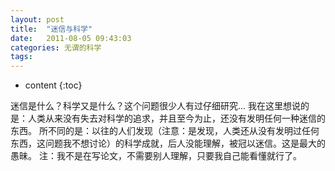 ```yaml
---
layout: post
title:  "迷信与科学"
date:   2011-08-05 09:43:03
categories: 无谓的科学
tags:
---
```


* content
{:toc}

迷信是什么？科学又是什么？这个问题很少人有过仔细研究...<!--excerpt-->
我在这里想说的是：人类从来没有失去对科学的追求，并且至今为止，还没有发明任何一种迷信的东西。
所不同的是：以往的人们发现（注意：是发现，人类还从没有发明过任何东西，这问题我不想讨论）的科学成就，后人没能理解，被冠以迷信。这是最大的愚昧。
注：我不是在写论文，不需要别人理解，只要我自己能看懂就行了。
        
